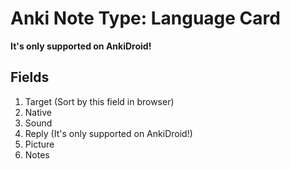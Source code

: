 # Anki Note Type: Language Card

**It's only supported on AnkiDroid!**

## Fields

1.  Target (Sort by this field in browser)
2.  Native
3.  Sound
4.  Reply (It's only supported on AnkiDroid!)
5.  Picture
6.  Notes
